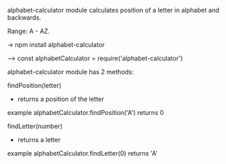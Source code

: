 alphabet-calculator module calculates position of a letter in alphabet and backwards.

Range: A - AZ.

-> npm install alphabet-calculator

--> const alphabetCalculator = require('alphabet-calculator')

alphabet-calculator module has 2 methods:

findPosition(letter)
- returns a position of the letter

example
alphabetCalculator.findPosition('A') returns 0


findLetter(number)
- returns a letter

example
alphabetCalculator.findLetter(0) returns 'A'